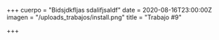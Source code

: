 +++
cuerpo = "Bidsjdkfljas sdalifjsaldf"
date = 2020-08-16T23:00:00Z
imagen = "/uploads_trabajos/install.png"
title = "Trabajo #9"

+++
